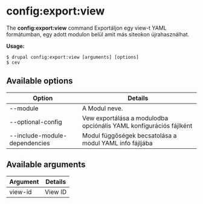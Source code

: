 # config:export:view
The **config:export:view** command Exportáljon egy view-t YAML formátumban, egy adott modulon belül amit más siteokon újrahasználhat.

**Usage:**
```
$ drupal config:export:view [arguments] [options] 
$ cev  
```

## Available options
Option | Details
-------|-------------
--module | A Modul neve.
--optional-config | Vew exportálása a modulodba opciónális YAML konfigurációs fájlként
--include-module-dependencies | Modul függőségek becsatolása a modul YAML info fájljába 

## Available arguments
Argument | Details
---------|-------------
view-id | View ID
